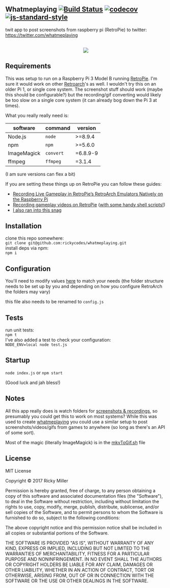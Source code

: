 ## Whatmeplaying [![Build Status](https://travis-ci.org/rickycodes/whatmeplaying.svg?branch=master)](https://travis-ci.org/rickycodes/whatmeplaying) [![codecov](https://codecov.io/gh/rickycodes/whatmeplaying/branch/master/graph/badge.svg)](https://codecov.io/gh/rickycodes/whatmeplaying/) [![js-standard-style](https://img.shields.io/badge/code%20style-standard-brightgreen.svg)](http://standardjs.com/)

twit app to post screenshots from raspberry pi (RetroPie) to twitter: https://twitter.com/whatmeplaying

<p align="center">
  <br />
  <img src="https://i.imgur.com/QxptoU7.png" />
</p>

## Requirements
This was setup to run on a Raspberry Pi 3 Model B running [RetroPie](https://retropie.org.uk/). I'm sure it would work on other [Retroarch](https://www.retroarch.com/)'s as well. I wouldn't try this on an older Pi 1, or single core system. The screenshot stuff should work (maybe this should be configurable?) but the recording/gif converting would likely be too slow on a single core system (it can already bog down the Pi 3 at times).

What you really really need is:

| software    | command   | version  |
|-------------|-----------|----------|
| Node.js     | `node`    | >=8.9.4  |
| npm         | `npm`     | >=5.6.0  |
| ImageMagick | `convert` | =6.8.9-9 |
| ffmpeg      | `ffmpeg`  | =3.1.4   |

(I am sure versions can flex a bit)

If you are setting these things up on RetroPie you can follow these guides:

- [Recording Live Gameplay in RetroPie’s RetroArch Emulators Natively on the Raspberry Pi](https://retroresolution.com/2016/07/06/recording-live-gameplay-in-retropies-retroarch-emulators-natively-on-the-raspberry-pi/#li_before_proceeding)
- [Recording gameplay videos on RetroPie](https://www.artificialworlds.net/blog/2018/01/07/recording-gameplay-videos-on-retropie/) ([with some handy shell scripts!](https://github.com/andybalaam/retropie-recording))
- [I also ran into this snag](https://github.com/libretro/RetroArch/issues/5717#issuecomment-357494398)

## Installation
clone this repo somewhere:  
`git clone git@github.com:rickycodes/whatmeplaying.git`  
install deps via npm:  
`npm i`

## Configuration
You'll need to modify values [here](https://github.com/rickycodes/whatmeplaying/blob/master/config.example.js) to match your needs (the folder structure needs to be set up by you and depending on how you configure RetroArch the folders may vary)

this file also needs to be renamed to `config.js`

## Tests
run unit tests:  
`npm t`  
I've also added a test to check your configuration:  
`NODE_ENV=local node test.js`

## Startup
`node index.js` or `npm start`

(Good luck and jah bless!)

## Notes
All this app really does is watch folders for [screenshots & recordings](https://github.com/rickycodes/whatmeplaying/blob/master/index.js#L9), so presumably you could get this to work on most systems? While this was used to create [whatmeplaying](https://twitter.com/whatmeplaying) you could use a similar setup to post screenshots/videos/gifs from games to anywhere (so long as there's an API of some sort).

Most of the magic (literally ImageMagick) is in the [mkvToGif.sh](https://github.com/rickycodes/whatmeplaying/blob/master/mkvToGif.sh) file

## License
MIT License

Copyright © 2017 Ricky Miller

Permission is hereby granted, free of charge, to any person obtaining a copy
of this software and associated documentation files (the "Software"), to deal
in the Software without restriction, including without limitation the rights
to use, copy, modify, merge, publish, distribute, sublicense, and/or sell
copies of the Software, and to permit persons to whom the Software is
furnished to do so, subject to the following conditions:

The above copyright notice and this permission notice shall be included in all
copies or substantial portions of the Software.

THE SOFTWARE IS PROVIDED "AS IS", WITHOUT WARRANTY OF ANY KIND, EXPRESS OR
IMPLIED, INCLUDING BUT NOT LIMITED TO THE WARRANTIES OF MERCHANTABILITY,
FITNESS FOR A PARTICULAR PURPOSE AND NONINFRINGEMENT. IN NO EVENT SHALL THE
AUTHORS OR COPYRIGHT HOLDERS BE LIABLE FOR ANY CLAIM, DAMAGES OR OTHER
LIABILITY, WHETHER IN AN ACTION OF CONTRACT, TORT OR OTHERWISE, ARISING FROM,
OUT OF OR IN CONNECTION WITH THE SOFTWARE OR THE USE OR OTHER DEALINGS IN THE
SOFTWARE.
